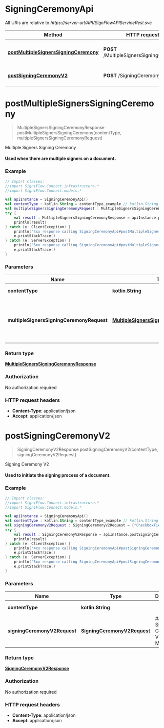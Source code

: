 # SigningCeremonyApi

All URIs are relative to *https://server-url/API/SignFlowAPIServiceRest.svc*

Method | HTTP request | Description
------------- | ------------- | -------------
[**postMultipleSignersSigningCeremony**](SigningCeremonyApi.md#postMultipleSignersSigningCeremony) | **POST** /MultipleSignersSigningCeremony | Multiple Signers Signing Ceremony
[**postSigningCeremonyV2**](SigningCeremonyApi.md#postSigningCeremonyV2) | **POST** /SigningCeremonyV2 | Signing Ceremony V2


<a name="postMultipleSignersSigningCeremony"></a>
# **postMultipleSignersSigningCeremony**
> MultipleSignersSigningCeremonyResponse postMultipleSignersSigningCeremony(contentType, multipleSignersSigningCeremonyRequest)

Multiple Signers Signing Ceremony

#### Used when there are multiple signers on a document.

### Example
```kotlin
// Import classes:
//import SigniFlow.Connect.infrastructure.*
//import SigniFlow.Connect.models.*

val apiInstance = SigningCeremonyApi()
val contentType : kotlin.String = contentType_example // kotlin.String | 
val multipleSignersSigningCeremonyRequest : MultipleSignersSigningCeremonyRequest = {"DocField":"string","DocNameField":"string","LoginPasswordField":"12345","LoginUserNameField":"John@gmail.com","SignerListField":[{"SignatureHField":0,"SignatureImageField":"string","SignatureImageIncludeBorderField":true,"SignatureImageIncludeReasonField":true,"SignatureImageIncludeSignedByField":true,"SignatureImageIncludeSignedDateField":true,"SignatureImageTypeField":0,"SignaturePageField":0,"SignatureWField":0,"SignatureXField":0,"SignatureYField":0,"SignerEmailField":"string","SignerFullNameField":"string","SignerIndentificationNumberField":"string","SignerLocationField":"string","SignerMobileNumberField":"string","SignerReasonField":"string","SignerTrustOriginField":"string","SignerTrustReferenceField":"string"}]} // MultipleSignersSigningCeremonyRequest | ##### Multiple Signers Signing Ceremony Request Model
try {
    val result : MultipleSignersSigningCeremonyResponse = apiInstance.postMultipleSignersSigningCeremony(contentType, multipleSignersSigningCeremonyRequest)
    println(result)
} catch (e: ClientException) {
    println("4xx response calling SigningCeremonyApi#postMultipleSignersSigningCeremony")
    e.printStackTrace()
} catch (e: ServerException) {
    println("5xx response calling SigningCeremonyApi#postMultipleSignersSigningCeremony")
    e.printStackTrace()
}
```

### Parameters

Name | Type | Description  | Notes
------------- | ------------- | ------------- | -------------
 **contentType** | **kotlin.String**|  | [default to &quot;application/json&quot;]
 **multipleSignersSigningCeremonyRequest** | [**MultipleSignersSigningCeremonyRequest**](MultipleSignersSigningCeremonyRequest.md)| ##### Multiple Signers Signing Ceremony Request Model | [optional]

### Return type

[**MultipleSignersSigningCeremonyResponse**](MultipleSignersSigningCeremonyResponse.md)

### Authorization

No authorization required

### HTTP request headers

 - **Content-Type**: application/json
 - **Accept**: application/json

<a name="postSigningCeremonyV2"></a>
# **postSigningCeremonyV2**
> SigningCeremonyV2Response postSigningCeremonyV2(contentType, signingCeremonyV2Request)

Signing Ceremony V2

#### Used to initiate the signing process of a document.

### Example
```kotlin
// Import classes:
//import SigniFlow.Connect.infrastructure.*
//import SigniFlow.Connect.models.*

val apiInstance = SigningCeremonyApi()
val contentType : kotlin.String = contentType_example // kotlin.String | 
val signingCeremonyV2Request : SigningCeremonyV2Request = {"CheckboxFieldsListField":[{"CheckboxHField":0,"CheckboxPageField":0,"CheckboxWField":0,"CheckboxXField":0,"CheckboxYField":0,"IsCheckedField":true}],"DocField":"string","DocNameField":"string","InitialFieldsListField":[{"InitialHField":0,"InitialImageField":"string","InitialImageTypeField":0,"InitialPageField":0,"InitialWField":0,"InitialXField":0,"InitialYField":0}],"LoginPasswordField":"string","LoginUserNameField":"string","SignatureHField":0,"SignatureImageField":"string","SignatureImageIncludeBorderField":true,"SignatureImageIncludeReasonField":true,"SignatureImageIncludeSignedByField":true,"SignatureImageIncludeSignedDateField":true,"SignatureImageTypeField":0,"SignaturePageField":0,"SignatureWField":0,"SignatureXField":0,"SignatureYField":0,"SignerEmailField":"string","SignerFullNameField":"string","SignerIdentificationNumberField":"string","SignerLocationField":"string","SignerMobileNumberField":"string","SignerReasonField":"string","SignerTrustOriginField":"string","SignerTrustReferenceField":"string","TextFieldsListField":[{"TextFieldHField":0,"TextFieldPageField":0,"TextFieldValueField":"string","TextFieldWField":0,"TextFieldXField":0,"TextFieldYField":0}]} // SigningCeremonyV2Request | ##### Signing Ceremony V2 Request Model
try {
    val result : SigningCeremonyV2Response = apiInstance.postSigningCeremonyV2(contentType, signingCeremonyV2Request)
    println(result)
} catch (e: ClientException) {
    println("4xx response calling SigningCeremonyApi#postSigningCeremonyV2")
    e.printStackTrace()
} catch (e: ServerException) {
    println("5xx response calling SigningCeremonyApi#postSigningCeremonyV2")
    e.printStackTrace()
}
```

### Parameters

Name | Type | Description  | Notes
------------- | ------------- | ------------- | -------------
 **contentType** | **kotlin.String**|  | [default to &quot;application/json&quot;]
 **signingCeremonyV2Request** | [**SigningCeremonyV2Request**](SigningCeremonyV2Request.md)| ##### Signing Ceremony V2 Request Model | [optional]

### Return type

[**SigningCeremonyV2Response**](SigningCeremonyV2Response.md)

### Authorization

No authorization required

### HTTP request headers

 - **Content-Type**: application/json
 - **Accept**: application/json

